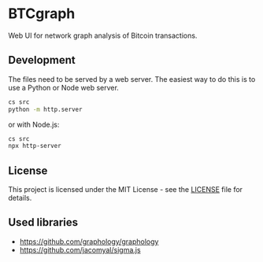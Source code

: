 # BTCgraph

Web UI for network graph analysis of Bitcoin transactions.

## Development

The files need to be served by a web server. The easiest way to do this is to
use a Python or Node web server.

```bash
cs src
python -m http.server
```

or with Node.js:

```bash
cs src
npx http-server
```

## License

This project is licensed under the MIT License - see the [LICENSE](LICENSE) file for details.

## Used libraries

* https://github.com/graphology/graphology
* https://github.com/jacomyal/sigma.js
